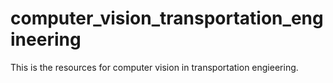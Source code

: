 # computer_vision_transportation_engineering
This is the resources for computer vision in transportation engieering.
